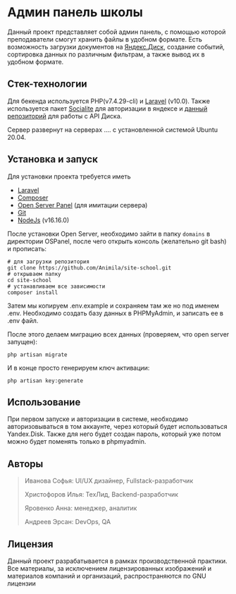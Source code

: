 # Админ панель школы

Данный проект представляет собой админ панель, с помощью которой преподаватели смогут хранить файлы в удобном формате. Есть возможность загрузки документов на [Яндекс.Диск](https://disk.yandex.ru), создание событий, сортировка данных по различным фильтрам, а также вывод их в удобном формате.  

## Стек-технологии

Для бекенда используется PHP(v7.4.29-cli) и [Laravel](https://laravel.com/) (v10.0). Также используется пакет [Socialite](https://socialiteproviders.com/) для авторизации в яндексе и [данный репозиторий](https://github.com/leonied7/yandex-disk-api) для работы с API Диска. 

Сервер развернут на серверах .... с установленной системой Ubuntu 20.04.

## Установка и запуск

Для установки проекта требуется иметь 
 - [Laravel](https://laravel.com/)
 - [Composer](https://getcomposer.org/)
 - [Open Server Panel](https://ospanel.io/) (для имитации сервера)
 - [Git](https://git-scm.com)
 - [NodeJs](https://nodejs.org/ru/) (v16.16.0)

После установки Open Server, необходимо зайти в папку `domains` в директории OSPanel, после чего открыть консоль (желательно git bash) и прописать:

```shell
# для загрузки репозитория
git clone https://github.com/Animila/site-school.git
# открываем папку
cd site-school
# устанавливаем все зависимости
composer install
```

Затем мы копируем .env.example и сохраняем там же но под именем .env. Необходимо создать базу данных в PHPMyAdmin, и записать ее в .env файл.


После этого делаем миграцию всех данных (проверяем, что open server запущен):

`php artisan migrate`

И в конце просто генерируем ключ активации:

`php artisan key:generate`


## Использование

При первом запуске и авторизации в системе, необходимо авторизовываться в том аккаунте, через который будет использоваться Yandex.Disk. Также для него будет создан пароль, который уже потом можно будет поменять только в phpmyadmin.


## Авторы

> Иванова Софья: UI/UX дизайнер, Fullstack-разработчик
>
> Христофоров Илья: ТехЛид, Backend-разработчик
>
> Яровенко Анна: менеджер, аналитик
>
> Андреев Эрсан: DevOps, QA

## Лицензия

Данный проект разрабатывается в рамках производственной практики. Все материалы, за исключением лицензированных изображений и материалов компаний и организаций, распространяются по GNU лицензии
